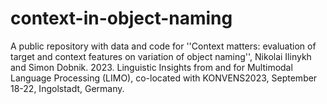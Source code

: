 # context-in-object-naming
A public repository with data and code for ''Context matters: evaluation of target and context features on variation of object naming'', Nikolai Ilinykh and Simon Dobnik. 2023. Linguistic Insights from and for Multimodal Language Processing (LIMO), co-located with KONVENS2023, September 18-22, Ingolstadt, Germany.
